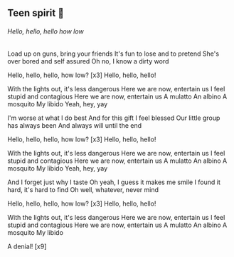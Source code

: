 ## Teen spirit :guitar:

###### Hello, hello, hello how low

Load up on guns, bring your friends
It's fun to lose and to pretend
She's over bored and self assured
Oh no, I know a dirty word

Hello, hello, hello, how low? [x3]
Hello, hello, hello!

With the lights out, it's less dangerous
Here we are now, entertain us
I feel stupid and contagious
Here we are now, entertain us
A mulatto
An albino
A mosquito
My libido
Yeah, hey, yay

I'm worse at what I do best
And for this gift I feel blessed
Our little group has always been
And always will until the end

Hello, hello, hello, how low? [x3]
Hello, hello, hello!

With the lights out, it's less dangerous
Here we are now, entertain us
I feel stupid and contagious
Here we are now, entertain us
A mulatto
An albino
A mosquito
My libido
Yeah, hey, yay

And I forget just why I taste
Oh yeah, I guess it makes me smile
I found it hard, it's hard to find
Oh well, whatever, never mind

Hello, hello, hello, how low? [x3]
Hello, hello, hello!

With the lights out, it's less dangerous
Here we are now, entertain us
I feel stupid and contagious
Here we are now, entertain us
A mulatto
An albino
A mosquito
My libido

A denial! [x9]
